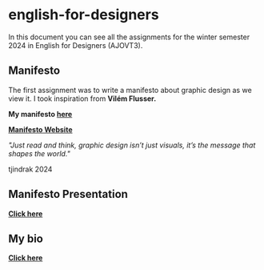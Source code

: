 # english-for-designers

In this document you can see all the assignments for the winter semester 2024 in English for Designers (AJOVT3).

## Manifesto

The first assignment was to write a manifesto about graphic design as we view it. I took inspiration from **Vilém Flusser.**

**My manifesto [here](/01_Design_Manifesto/My_Design_Manifesto.md)**

**[Manifesto Website](https://tjindrak.github.io/english-for-designers/)**

_"Just read and think, graphic design isn’t just visuals, it’s the message that shapes the world."_                                              

tjindrak 2024

## Manifesto Presentation

**[Click here](/01_Design_Manifesto/Presentation/Slide01.md)**

## My bio

**[Click here](02_first_impressions/Index.md)**
